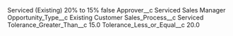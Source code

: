 <?xml version="1.0" encoding="UTF-8"?>
<CustomMetadata xmlns="http://soap.sforce.com/2006/04/metadata" xmlns:xsi="http://www.w3.org/2001/XMLSchema-instance" xmlns:xsd="http://www.w3.org/2001/XMLSchema">
    <label>Serviced (Existing) 20% to 15%</label>
    <protected>false</protected>
    <values>
        <field>Approver__c</field>
        <value xsi:type="xsd:string">Serviced Sales Manager</value>
    </values>
    <values>
        <field>Opportunity_Type__c</field>
        <value xsi:type="xsd:string">Existing Customer</value>
    </values>
    <values>
        <field>Sales_Process__c</field>
        <value xsi:type="xsd:string">Serviced</value>
    </values>
    <values>
        <field>Tolerance_Greater_Than__c</field>
        <value xsi:type="xsd:double">15.0</value>
    </values>
    <values>
        <field>Tolerance_Less_or_Equal__c</field>
        <value xsi:type="xsd:double">20.0</value>
    </values>
</CustomMetadata>
